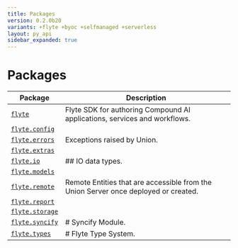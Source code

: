 ```yaml
---
title: Packages
version: 0.2.0b20
variants: +flyte +byoc +selfmanaged +serverless
layout: py_api
sidebar_expanded: true
---
```


# Packages

| Package | Description |
|-|-|
| [`flyte`](flyte) | Flyte SDK for authoring Compound AI applications, services and workflows. |
| [`flyte.config`](flyte.config) |  |
| [`flyte.errors`](flyte.errors) | Exceptions raised by Union. |
| [`flyte.extras`](flyte.extras) |  |
| [`flyte.io`](flyte.io) | ## IO data types. |
| [`flyte.models`](flyte.models) |  |
| [`flyte.remote`](flyte.remote) | Remote Entities that are accessible from the Union Server once deployed or created. |
| [`flyte.report`](flyte.report) |  |
| [`flyte.storage`](flyte.storage) |  |
| [`flyte.syncify`](flyte.syncify) | # Syncify Module. |
| [`flyte.types`](flyte.types) | # Flyte Type System. |
